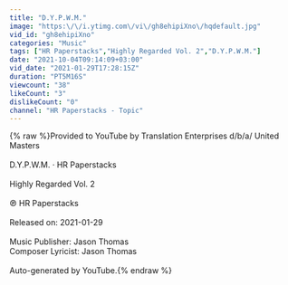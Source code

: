 ```yaml
---
title: "D.Y.P.W.M."
image: "https:\/\/i.ytimg.com\/vi\/gh8ehipiXno\/hqdefault.jpg"
vid_id: "gh8ehipiXno"
categories: "Music"
tags: ["HR Paperstacks","Highly Regarded Vol. 2","D.Y.P.W.M."]
date: "2021-10-04T09:14:09+03:00"
vid_date: "2021-01-29T17:28:15Z"
duration: "PT5M16S"
viewcount: "38"
likeCount: "3"
dislikeCount: "0"
channel: "HR Paperstacks - Topic"
---
```

{% raw %}Provided to YouTube by Translation Enterprises d/b/a/ United Masters<br /><br />D.Y.P.W.M. · HR Paperstacks<br /><br />Highly Regarded Vol. 2<br /><br />℗ HR Paperstacks<br /><br />Released on: 2021-01-29<br /><br />Music  Publisher: Jason Thomas<br />Composer  Lyricist: Jason Thomas<br /><br />Auto-generated by YouTube.{% endraw %}
